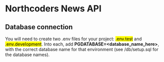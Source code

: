 # Northcoders News API

## Database connection

You will need to create two .env files for your project: <mark>.env.test</mark> and <mark>.env.development</mark>. Into each, add <strong>PGDATABASE=<database_name_here></strong>, with the correct database name for that environment (see /db/setup.sql for the database names).
